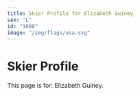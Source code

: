 ```yaml
---
title: Skier Profile for Elizabeth Guiney
sex: "L"
id: "1686"
image: "/img/flags/usa.svg" 
---
```


# Skier Profile

This page is for: Elizabeth Guiney.
    